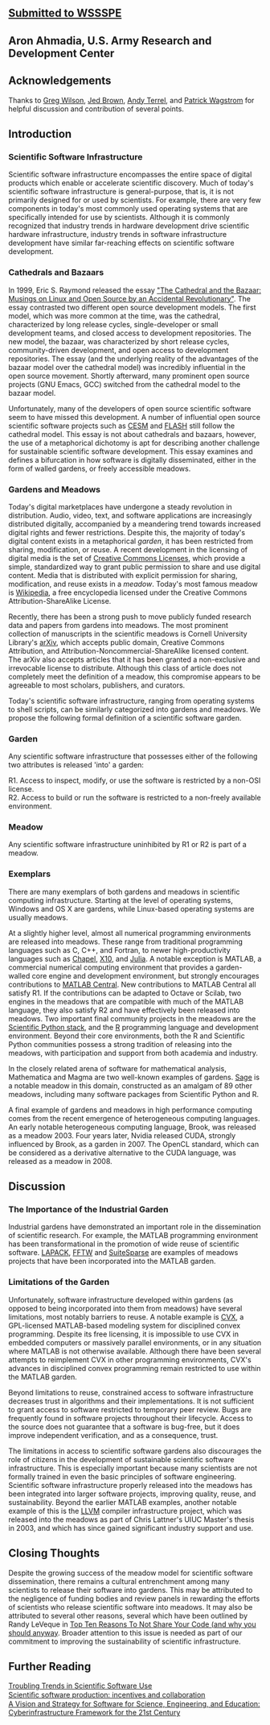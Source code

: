 ## [Submitted to WSSSPE](http://wssspe.researchcomputing.org.uk )
## Aron Ahmadia, U.S. Army Research and Development Center

## Acknowledgements

Thanks to [Greg Wilson](http://third-bit.com/), [Jed Brown](http://59a2.org/research/), [Andy Terrel](http://andy.terrel.us/vita/), and [Patrick Wagstrom](http://academic.patrick.wagstrom.net/) for helpful discussion and contribution of several points.

## Introduction 

### Scientific Software Infrastructure

Scientific software infrastructure encompasses the entire space of digital products which enable or accelerate scientific discovery.  Much of today's scientific software infrastructure is general-purpose, that is, it is not primarily designed for or used by scientists.  For example, there are very few components in today's most commonly used operating systems that are specifically intended for use by scientists.  Although it is commonly recognized that industry trends in hardware development drive scientific hardware infrastructure, industry trends in software infrastructure development have similar far-reaching effects on scientific software development.

### Cathedrals and Bazaars

In 1999, Eric S. Raymond released the essay ["The Cathedral and the Bazaar: Musings on Linux and Open Source by an Accidental Revolutionary"](http://www.catb.org/esr/writings/homesteading/).  The essay contrasted two different open source development models.  The first model, which was more common at the time, was the cathedral, characterized by long release cycles, single-developer or small development teams, and closed access to development repositories.  The new model, the bazaar, was characterized by short release cycles, community-driven development, and open access to development repositories.  The essay (and the underlying reality of the advantages of the bazaar model over the cathedral model) was incredibly influential in the open source movement.  Shortly afterward, many prominent open source projects (GNU Emacs, GCC)  switched from the cathedral model to the bazaar model.

Unfortunately, many of the developers of open source scientific software seem to have missed this development.  A number of influential open source scientific software projects such as [CESM](http://www.cesm.ucar.edu/working_groups/Software/secp/repo/) and [FLASH](http://flash.uchicago.edu/site/flashcode/) still follow the cathedral model.  This essay is not about cathedrals and bazaars, however, the use of a metaphorical dichotomy is apt for describing another challenge for sustainable scientific software development.  This essay examines and defines a bifurcation in how software is digitally disseminated, either in the form of walled gardens, or freely accessible meadows.

### Gardens and Meadows

Today's digital marketplaces have undergone a steady revolution in distribution.  Audio, video, text, and software applications are increasingly distributed digitally, accompanied by a meandering trend towards increased digital rights and fewer restrictions.  Despite this, the majority of today's digital content exists in a metaphorical *garden*, it has been restricted from sharing, modification, or reuse.  A recent development in the licensing of digital media is the set of [Creative Commons Licenses](http://creativecommons.org/about), which provide a simple, standardized way to grant public permission to share and use digital content.  Media that is distributed with explicit permission for sharing, modification, and reuse exists in a *meadow*.  Today's most famous meadow is [Wikipedia](http://www.wikipedia.org/), a free encyclopedia licensed under the Creative Commons Attribution-ShareAlike License.  

Recently, there has been a strong push to move publicly funded research data and papers from gardens into meadows.  The most prominent collection of manuscripts in the scientific meadows is Cornell University Library's [arXiv](http://arxiv.org/), which accepts public domain, Creative Commons Attribution, and Attribution-Noncommercial-ShareAlike licensed content.  The arXiv also accepts articles that it has been granted a non-exclusive and irrevocable license to distribute.  Although this class of article does not completely meet the definition of a meadow, this compromise appears to be agreeable to most scholars, publishers, and curators.

Today's scientific software infrastructure, ranging from operating systems to shell scripts, can be similarly categorized into gardens and meadows.  We propose the following formal definition of a scientific software garden.  

### Garden

Any scientific software infrastructure that possesses either of the following two attributes is released 'into' a garden:

R1.  Access to inspect, modify, or use the software is restricted by a non-OSI license.  
R2.  Access to build or run the software is restricted to a non-freely available environment.  

### Meadow

Any scientific software infrastructure uninhibited by R1 or R2 is part of a meadow.

### Exemplars

There are many exemplars of both gardens and meadows in scientific computing infrastructure.  Starting at the level of operating systems, Windows and OS X are gardens, while Linux-based operating systems are usually meadows.  

At a slightly higher level, almost all numerical programming environments are released into meadows.  These range from traditional programming languages such as C, C++, and Fortran, to newer high-productivity languages such as [Chapel](http://chapel.cray.com/download.html), [X10](http://x10-lang.org/x10-development/building-x10-from-source.html), and [Julia](http://julialang.org/).  A notable exception is MATLAB, a commercial numerical computing environment that provides a garden-walled core engine and development environment, but strongly encourages contributions to [MATLAB Central](http://www.mathworks.com/matlabcentral/FX_transition_faq.html).  New contributions to MATLAB Central all satisfy R1.  If the contributions can be adapted to Octave or Scilab, two engines in the meadows that are compatible with much of the MATLAB language, they also satisfy R2 and have effectively been released into meadows. Two important final community projects in the meadows are the [Scientific Python stack](http://www.scipy.org/stackspec.html), and the [R](http://www.r-project.org/) programming language and development environment.  Beyond their core environments, both the R and Scientific Python communities possess a strong tradition of releasing into the meadows, with participation and support from both academia and industry.

In the closely related arena of software for mathematical analysis, Mathematica and Magma are two well-known examples of gardens.  [Sage](http://www.sagemath.org/) is a notable meadow in this domain, constructed as an amalgam of 89 other meadows, including many software packages from Scientific Python and R.

A final example of gardens and meadows in high performance computing comes from the recent emergence of heterogeneous computing languages.  An early notable heterogeneous computing language, Brook, was released as a meadow 2003.  Four years later, Nvidia released CUDA, strongly influenced by Brook, as a garden in 2007.  The OpenCL standard, which can be considered as a derivative alternative to the CUDA language, was released as a meadow in 2008.  

## Discussion

### The Importance of the Industrial Garden

Industrial gardens have demonstrated an important role in the dissemination of scientific research.  For example, the MATLAB programming environment has been transformational in the promotion of wide reuse of scientific software. [LAPACK](http://www.mathworks.com/company/newsletters/articles/matlab-incorporates-lapack.html), [FFTW](http://www.mathworks.com/help/matlab/ref/fftw.html) and [SuiteSparse](http://www.cise.ufl.edu/research/sparse/SuiteSparse/) are examples of meadows projects that have been incorporated into the MATLAB garden.   

### Limitations of the Garden

Unfortunately, software infrastructure developed within gardens (as opposed to being incorporated into them from meadows) have several limitations, most notably barriers to reuse.  A notable example is [CVX](http://cvxr.com/cvx/), a GPL-licensed MATLAB-based modeling system for disciplined convex programming.  Despite its free licensing, it is impossible to use CVX in embedded computers or massively parallel environments, or in any situation where MATLAB is not otherwise available.  Although there have been several attempts to reimplement CVX in other programming environments, CVX's advances in disciplined convex programming remain restricted to use within the MATLAB garden.

Beyond limitations to reuse, constrained access to software infrastructure decreases trust in algorithms and their implementations.  It is not sufficient to grant access to software restricted to temporary peer review.  Bugs are frequently found in software projects throughout their lifecycle.  Access to the source does not guarantee that a software is bug-free, but it does improve independent verification, and as a consequence, trust.  

The limitations in access to scientific software gardens also discourages the role of citizens in the development of sustainable scientific software infrastructure.  This is especially important because many scientists are not formally trained in even the basic principles of software engineering.  Scientific software infrastructure properly released into the meadows has been integrated into larger software projects, improving quality, reuse, and sustainability.  Beyond the earlier MATLAB examples, another notable example of this is the [LLVM](http://llvm.org/) compiler infrastructure project, which was released into the meadows as part of Chris Lattner's UIUC Master's thesis in 2003, and which has since gained significant industry support and use.  

## Closing Thoughts

Despite the growing success of the meadow model for scientific software dissemination, there remains a cultural entrenchment among many scientists to release their software into gardens.  This may be attributed to the negligence of funding bodies and review panels in rewarding the efforts of scientists who release scientific software into meadows.  It may also be attributed to several other reasons, several which have been outlined by Randy LeVeque in [Top Ten Reasons To Not Share Your Code (and why you should anyway](http://www.siam.org/news/news.php?id=2064).  Broader attention to this issue is needed as part of our commitment to improving the sustainability of scientific infrastructure.

## Further Reading

[Troubling Trends in Scientific Software Use](http://www.sciencemag.org/content/340/6134/814)  
[Scientiﬁc software production: incentives and
collaboration](http://herbsleb.org/web-pubs/pdfs/howison-scientific-2011.pdf)  
[A Vision and Strategy for Software for Science, Engineering, and Education: Cyberinfrastructure Framework for the 21st Century](http://www.nsf.gov/publications/pub_summ.jsp?ods_key=nsf12113)  